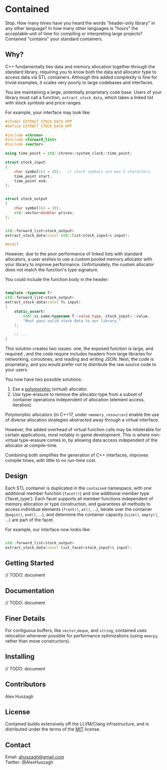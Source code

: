 # Contained

Stop. How many times have you heard the words "header-only library" in any other language? In how many other languages is "hours" the acceptable unit of time for compiling or interpreting large projects? Contained "contains" your standard containers.

## Why?

C++ fundamentally ties data and memory allocation together through the standard library, requiring you to know both the data and allocator type to access data via STL containers. Although this added complexity is fine for trivial examples, it scales very poorly to large codebases and interfaces.

You are maintaining a large, potentially proprietary code base. Users of your library must call a function, `extract_stock_data`, which takes a linked list with stock symbols and price ranges.

For example, your interface may look like:

```cpp
#ifndef EXTRACT_STOCK_DATA_HPP
#define EXTRACT_STOCK_DATA_HPP

#include <chrono>
#include <forward_list>
#include <vector>

using time_point = std::chrono::system_clock::time_point;

struct stock_input
{
    char symbol[6] = {0};   // stock symbols are max 5 characters.
    time_point start;
    time_point end;
};


struct stock_output
{
    char symbol[6] = {0};
    std::vector<double> prices;
};


std::forward_list<stock_output>
extract_stock_data(const std::list<stock_input>& input);

#endif
```

However, due to the poor performance of linked lists with standard allocators, a user wishes to use a custom pooled memory allocator with your library to improve performance. Unfortunately, the custom allocator does not match the function's type signature. 

You could include the function body in the header:

```cpp

template <typename T>
std::forward_list<stock_output>
extract_stock_data(const T& input)
{
    static_assert(
        std::is_same<typename T::value_type, stock_input>::value, 
        "Must pass valid stock data to our library."
    );

    // ...
}
```

This solution creates two issues: one, the exposed function is large, and required , and the code require includes headers from large libraries for networking, coroutines, and reading and writing JSON. Next, the code is proprietary, and you would prefer not to distribute the raw source code to your users.

You now have two possible solutions:

1. Ese a [polymorphic](http://www.open-std.org/jtc1/sc22/wg21/docs/papers/2013/n3525.pdf) (virtual) allocator.
2. Use type-erasure to remove the allocator type from a subset of container operations independent of allocation (element access, iteration).

Polymorphic allocators (in C++17, under `<memory_resource>`) enable the use of diverse allocation strategies abstracted away through a virtual interface. 

However, the added overhead of virtual function calls may be intolerable for certain applications, most notably in game development. This is where non-virtual type-erasure comes in, by allowing data access independent of the allocator at compile-time.

Combining both simplifies the generation of C++ interfaces, improves compile times, with little to no run-time cost.

## Design

Each STL container is duplicated in the `contained` namespace, with one additional member function (`facet()`) and one additional member type ('facet_type'). Each facet supports all member functions independent of memory allocation or type construction, and guarantees all methods to access individual elements (`front()`, `at()`, ...), iterate over the container (`begin()`, `end()`, ...), and determine the container capacity (`size()`, `empty()`, ...) are part of the facet.

For example, our interface now looks like:

```cpp

std::forward_list<stock_output>
extract_stock_data(const list_facet<stock_input>& input);
```

## Getting Started

// TODO: document

## Documentation

// TODO: document

## Finer Details

For contiguous buffers, like `vector`,`deque`, and `string`, contained uses relocation whenever possible for performance optimizations (using `memcpy`, rather than move constructors).

## Installing

// TODO: document

## Contributors

Alex Huszagh

## License

Contained builds extensively off the LLVM/Clang infrastructure, and is distributed under the terms of the [MIT](LICENSE.md) license.

## Contact

Email: ahuszagh@gmail.com  
Twitter: @AlexHuszagh  
